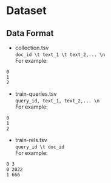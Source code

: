 # Dataset

## Data Format

- collection.tsv  
`doc_id \t text_1 \t text_2,... \n`  
For example:
```
0    
1
2
```

- train-queries.tsv  
`query_id, text_1, text_2,... \n`  
For example:
```
0
1
2
```

- train-rels.tsv  
`query_id \t doc_id`  
For example:
```
0 3
0 2022
1 666
```